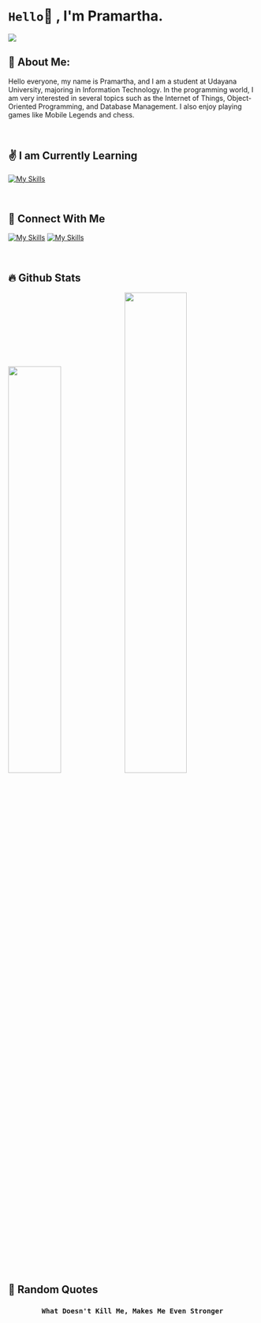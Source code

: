 # `Hello`👋 , I'm Pramartha.

![](https://komarev.com/ghpvc/?username=Pramartha&color=00a0a0&style=plastic)

## 💫 About Me:
<p>
    Hello everyone, my name is Pramartha, and I am a student at Udayana University, majoring in Information Technology. In the programming world, I am very interested in several topics such as the Internet of Things, Object-Oriented Programming, and Database Management. I also enjoy playing games like Mobile Legends and chess.
</p>

<br>

## ✌️ I am Currently Learning

[![My Skills](https://skillicons.dev/icons?i=html,css,java,arduino,c,mysql,mongodb,py,dart,flutter,laravel)](https://skillicons.dev)

<br>

## 🤝 Connect With Me
    
[![My Skills](https://skillicons.dev/icons?i=instagram&theme=light)](https://www.instagram.com/pramartha_2004)
[![My Skills](https://skillicons.dev/icons?i=gmail&theme=light)](mailto:pramarthamahottama@gmail.com)

<br>

## 🔥 Github Stats

  <a href="https://github.com/Pramartha"><img width="46%" src="https://github-readme-stats.vercel.app/api?username=Pramartha&theme=radical&title_color=ff3068?"></a>
  <a href="https://github.com/Pramartha"><img width="50%" src="http://github-readme-streak-stats.herokuapp.com/?user=Pramartha&theme=radical&date_format=M%20j%5B%2C%20Y%5D&ring=ff3068&fire=ff3068&sideNums=ff3068"></a>

<br>

## 🤡 Random Quotes
### <p align='center'>`What Doesn't Kill Me, Makes Me Even Stronger`</p>
